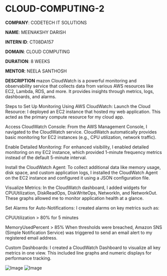 # CLOUD-COMPUTING-2

**COMPANY**: CODETECH IT SOLUTIONS

**NAME**: MEENAKSHY DARISH

**INTERN ID**: CT08DA157

**DOMAIN**: CLOUD COMPUTING

**DURATION**: 8 WEEKS

**MENTOR**: NEELA SANTHOSH

**DESCRIPTION**
mazon CloudWatch is a powerful monitoring and observability service that collects data from various AWS resources like EC2, Lambda, RDS, and more. It provides insights through metrics, logs, dashboards, and alarms.

 Steps to Set Up Monitoring Using AWS CloudWatch:
Launch the Cloud Resource:
I deployed an EC2 instance that hosted my web application. This acted as the primary compute resource for my cloud app.

Access CloudWatch Console:
From the AWS Management Console, I navigated to the CloudWatch service. CloudWatch automatically provides basic monitoring for EC2 instances (e.g., CPU utilization, network traffic).

Enable Detailed Monitoring:
For enhanced visibility, I enabled detailed monitoring on my EC2 instance, which provided 1-minute frequency metrics instead of the default 5-minute interval.

Install the CloudWatch Agent:
To collect additional data like memory usage, disk space, and custom application logs, I installed the CloudWatch Agent on the EC2 instance and configured it using a JSON configuration file.

Visualize Metrics:
In the CloudWatch dashboard, I added widgets for CPUUtilization, DiskReadOps, DiskWriteOps, NetworkIn, and NetworkOut. These graphs allowed me to monitor application health at a glance.

Set Alarms for Auto-Notifications:
I created alarms on key metrics such as:

CPUUtilization > 80% for 5 minutes

MemoryUsedPercent > 85%
When thresholds were breached, Amazon SNS (Simple Notification Service) was triggered to send an email alert to my registered email address.

Custom Dashboards:
I created a CloudWatch Dashboard to visualize all key metrics in one view. This included line graphs and numeric displays for performance tracking.










![Image](https://github.com/user-attachments/assets/ed5d72ea-79e2-4631-b214-33a85e31159d)
![Image](https://github.com/user-attachments/assets/a5852ff1-4029-4af3-8699-8cbe79c7c695)



